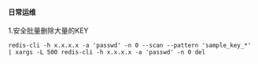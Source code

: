 #### 日常运维

1.安全批量删除大量的KEY
```
redis-cli -h x.x.x.x -a 'passwd' -n 0 --scan --pattern 'sample_key_*' | xargs -L 500 redis-cli -h x.x.x.x -a 'passwd' -n 0 del
```
